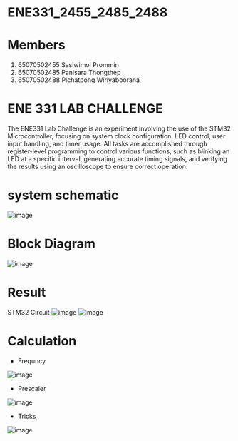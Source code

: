 # ENE331_2455_2485_2488
# Members
1. 65070502455 Sasiwimol Prommin
2. 65070502485 Panisara Thongthep
3. 65070502488 Pichatpong Wiriyaboorana
# ENE 331 LAB CHALLENGE
The ENE331 Lab Challenge is an experiment involving the use of the STM32 Microcontroller, focusing on system clock configuration, LED control, user input handling, and timer usage. All tasks are accomplished through register-level programming to control various functions, such as blinking an LED at a specific interval, generating accurate timing signals, and verifying the results using an oscilloscope to ensure correct operation.
# system schematic
![image](https://github.com/user-attachments/assets/cdf22c61-a5ea-4745-abda-04aad9c6cde1)
# Block Diagram
![image](https://github.com/user-attachments/assets/c1ba8bc3-cd10-4708-8f1d-5df1c1c531c8)
# Result
STM32 Circuit
![image](https://github.com/user-attachments/assets/44ae7f62-5702-4024-8646-7fb11c002624)
![image](https://github.com/user-attachments/assets/96e8b987-177b-4c4e-a7d8-e29468167977)

# Calculation
- Frequncy
  
![image](https://github.com/user-attachments/assets/f3c041aa-ac42-42a6-8e72-2cdd1682014f)
- Prescaler
  
![image](https://github.com/user-attachments/assets/2d04546e-da81-4fd9-8ed8-dd0137334a07)
- Tricks
  
![image](https://github.com/user-attachments/assets/770239a6-a351-4b94-b9ab-7e45a1bb3026)
